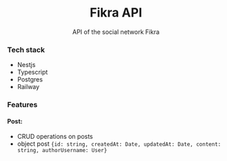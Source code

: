<h1 align="center">Fikra API</h1>

<p align="center">API of the social network Fikra

<h3>Tech stack</h3>

- Nestjs
- Typescript
- Postgres
- Railway

<h3>Features</h3>

<h4>Post:</h4>

- CRUD operations on posts
- object post `{id: string, createdAt: Date, updatedAt: Date, content: string, authorUsername: User}`
